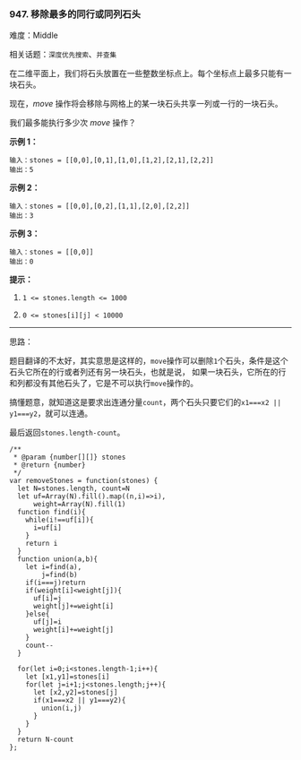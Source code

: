### 947. 移除最多的同行或同列石头

难度：Middle

相关话题：`深度优先搜索`、`并查集`

在二维平面上，我们将石头放置在一些整数坐标点上。每个坐标点上最多只能有一块石头。

现在，*move*  操作将会移除与网格上的某一块石头共享一列或一行的一块石头。

我们最多能执行多少次 *move*  操作？







**示例 1：** 



```
输入：stones = [[0,0],[0,1],[1,0],[1,2],[2,1],[2,2]]
输出：5
```


**示例 2：** 



```
输入：stones = [[0,0],[0,2],[1,1],[2,0],[2,2]]
输出：3
```


**示例 3：** 



```
输入：stones = [[0,0]]
输出：0
```






**提示：** 




1.  `1 <= stones.length <= 1000` 

2.  `0 <= stones[i][j] < 10000` 






-----

思路：

题目翻译的不太好，其实意思是这样的，`move`操作可以删除`1`个石头，条件是这个石头它所在的行或者列还有另一块石头，也就是说，
如果一块石头，它所在的行和列都没有其他石头了，它是不可以执行`move`操作的。

搞懂题意，就知道这是要求出连通分量`count`，两个石头只要它们的`x1===x2 || y1===y2`，就可以连通。

最后返回`stones.length-count`。

```
/**
 * @param {number[][]} stones
 * @return {number}
 */
var removeStones = function(stones) {
  let N=stones.length, count=N
  let uf=Array(N).fill().map((n,i)=>i),
      weight=Array(N).fill(1)
  function find(i){
    while(i!==uf[i]){
      i=uf[i]
    }
    return i
  }
  function union(a,b){
    let i=find(a),
        j=find(b)
    if(i===j)return 
    if(weight[i]<weight[j]){
      uf[i]=j
      weight[j]+=weight[i]
    }else{
      uf[j]=i
      weight[i]+=weight[j]
    }
    count--
  }
  
  for(let i=0;i<stones.length-1;i++){
    let [x1,y1]=stones[i]
    for(let j=i+1;j<stones.length;j++){
      let [x2,y2]=stones[j]
      if(x1===x2 || y1===y2){
        union(i,j)
      }
    }
  }
  return N-count
};
```

